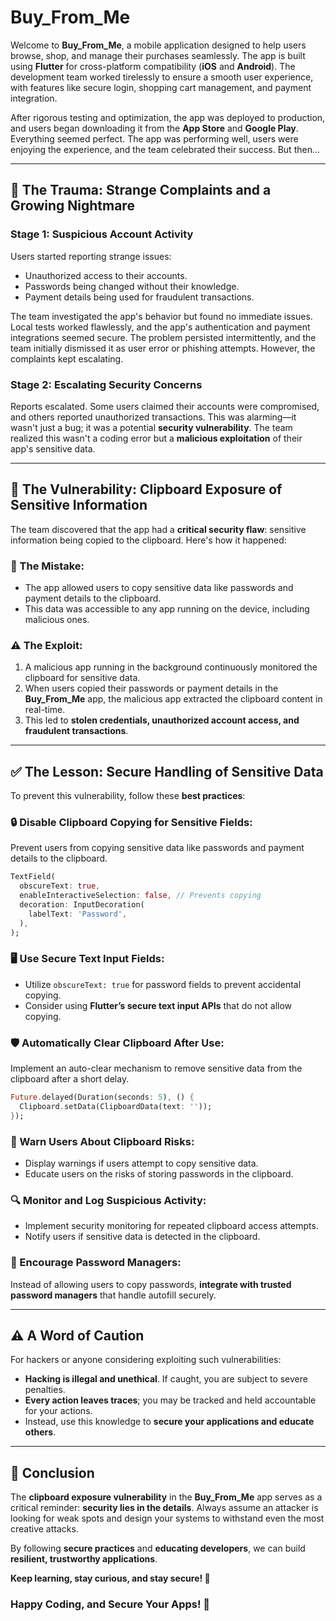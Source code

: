 # Buy_From_Me

Welcome to **Buy_From_Me**, a mobile application designed to help users browse, shop, and manage their purchases seamlessly. The app is built using **Flutter** for cross-platform compatibility (**iOS** and **Android**). The development team worked tirelessly to ensure a smooth user experience, with features like secure login, shopping cart management, and payment integration.

After rigorous testing and optimization, the app was deployed to production, and users began downloading it from the **App Store** and **Google Play**. Everything seemed perfect. The app was performing well, users were enjoying the experience, and the team celebrated their success. But then...

---

## 🚨 The Trauma: Strange Complaints and a Growing Nightmare

### Stage 1: Suspicious Account Activity
Users started reporting strange issues:
- Unauthorized access to their accounts.
- Passwords being changed without their knowledge.
- Payment details being used for fraudulent transactions.

The team investigated the app's behavior but found no immediate issues. Local tests worked flawlessly, and the app's authentication and payment integrations seemed secure. The problem persisted intermittently, and the team initially dismissed it as user error or phishing attempts. However, the complaints kept escalating.

### Stage 2: Escalating Security Concerns
Reports escalated. Some users claimed their accounts were compromised, and others reported unauthorized transactions. This was alarming—it wasn't just a bug; it was a potential **security vulnerability**. The team realized this wasn't a coding error but a **malicious exploitation** of their app's sensitive data.

---

## 🛑 The Vulnerability: Clipboard Exposure of Sensitive Information
The team discovered that the app had a **critical security flaw**: sensitive information being copied to the clipboard. Here's how it happened:

### 🔴 The Mistake:
- The app allowed users to copy sensitive data like passwords and payment details to the clipboard.
- This data was accessible to any app running on the device, including malicious ones.

### ⚠️ The Exploit:
1. A malicious app running in the background continuously monitored the clipboard for sensitive data.
2. When users copied their passwords or payment details in the **Buy_From_Me** app, the malicious app extracted the clipboard content in real-time.
3. This led to **stolen credentials, unauthorized account access, and fraudulent transactions**.

---

## ✅ The Lesson: Secure Handling of Sensitive Data
To prevent this vulnerability, follow these **best practices**:

### 🔒 Disable Clipboard Copying for Sensitive Fields:
Prevent users from copying sensitive data like passwords and payment details to the clipboard.

```dart
TextField(
  obscureText: true,
  enableInteractiveSelection: false, // Prevents copying
  decoration: InputDecoration(
    labelText: 'Password',
  ),
);
```

### 🖥️ Use Secure Text Input Fields:
- Utilize `obscureText: true` for password fields to prevent accidental copying.
- Consider using **Flutter’s secure text input APIs** that do not allow copying.

### 🛡️ Automatically Clear Clipboard After Use:
Implement an auto-clear mechanism to remove sensitive data from the clipboard after a short delay.

```dart
Future.delayed(Duration(seconds: 5), () {
  Clipboard.setData(ClipboardData(text: ''));
});
```

### 🔀 Warn Users About Clipboard Risks:
- Display warnings if users attempt to copy sensitive data.
- Educate users on the risks of storing passwords in the clipboard.

### 🔍 Monitor and Log Suspicious Activity:
- Implement security monitoring for repeated clipboard access attempts.
- Notify users if sensitive data is detected in the clipboard.

### 📢 Encourage Password Managers:
Instead of allowing users to copy passwords, **integrate with trusted password managers** that handle autofill securely.

---

## ⚠️ A Word of Caution
For hackers or anyone considering exploiting such vulnerabilities:

- **Hacking is illegal and unethical**. If caught, you are subject to severe penalties.
- **Every action leaves traces**; you may be tracked and held accountable for your actions.
- Instead, use this knowledge to **secure your applications and educate others**.

---

## 🎯 Conclusion
The **clipboard exposure vulnerability** in the **Buy_From_Me** app serves as a critical reminder: **security lies in the details**. Always assume an attacker is looking for weak spots and design your systems to withstand even the most creative attacks.

By following **secure practices** and **educating developers**, we can build **resilient, trustworthy applications**.

**Keep learning, stay curious, and stay secure! 🚀**

### Happy Coding, and Secure Your Apps! 🔐